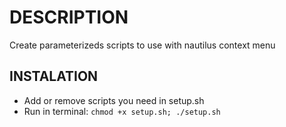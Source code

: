 # DESCRIPTION
Create parameterizeds scripts to use with nautilus context menu

## INSTALATION
- Add or remove scripts you need in setup.sh
- Run in terminal: `chmod +x setup.sh; ./setup.sh`